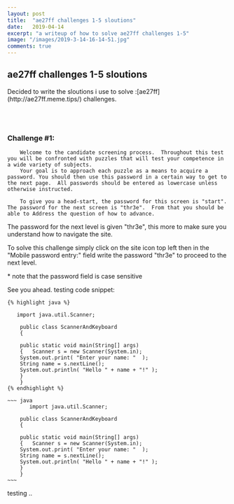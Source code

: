 ```yaml
---
layout: post
title:  "ae27ff challenges 1-5 sloutions"
date:   2019-04-14
excerpt: "a writeup of how to solve ae27ff challenges 1-5"
image: "/images/2019-3-14-16-14-51.jpg"
comments: true
---
```


## ae27ff challenges 1-5 sloutions


<p>Decided to write the sloutions i use to solve :[ae27ff](http://ae27ff.meme.tips/) challenges.</p>
<br><br>

### Challenge #1:

~~~ 
    Welcome to the candidate screening process.  Throughout this test you will be confronted with puzzles that will test your competence in a wide variety of subjects.
    Your goal is to approach each puzzle as a means to acquire a password. You should then use this password in a certain way to get to the next page.  All passwords should be entered as lowercase unless otherwise instructed.

    To give you a head-start, the password for this screen is "start". The password for the next screen is "thr3e".  From that you should be able to Address the question of how to advance.
~~~

<p>The password for the next level is given "thr3e", this more to make sure you understand how to navigate the site.</p>
<p>To solve this challenge simply click on the site icon top left then in the "Mobile password entry:" field write the password "thr3e" to proceed to the next level.</p>
<p>* note that the password field is case sensitive</p> 



See you ahead.
testing code snippet:

    {% highlight java %}

       import java.util.Scanner;

        public class ScannerAndKeyboard
        {

        public static void main(String[] args)
        {	Scanner s = new Scanner(System.in);
        System.out.print( "Enter your name: "  );
        String name = s.nextLine();
        System.out.println( "Hello " + name + "!" );
        }
        }
    {% endhighlight %}

    ~~~ java
           import java.util.Scanner;

        public class ScannerAndKeyboard
        {

        public static void main(String[] args)
        {	Scanner s = new Scanner(System.in);
        System.out.print( "Enter your name: "  );
        String name = s.nextLine();
        System.out.println( "Hello " + name + "!" );
        }
        }
    ~~~
testing ..

